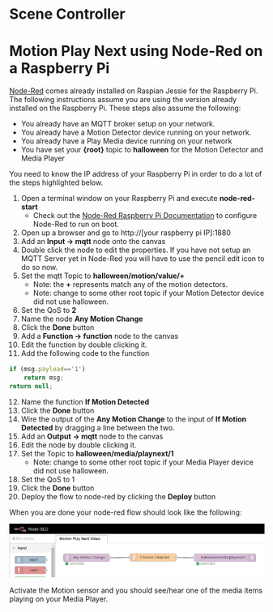 
# Scene Controller 
# Motion Play Next using Node-Red on a Raspberry Pi
[Node-Red](http://nodered.org/) comes already installed on Raspian Jessie for the Raspberry Pi.  The following instructions assume you are using the version already installed on the Raspberry Pi.  These steps also assume the following:
* You already have an MQTT broker setup on your network.
* You already have a Motion Detector device running on your network.
* You already have a Play Media device running on your network
* You have set your **{root}** topic to **halloween** for the Motion Detector and Media Player

You need to know the IP address of your Raspberry Pi in order to do a lot of the steps highlighted below.

1. Open a terminal window on your Raspberry Pi and execute **node-red-start**
    * Check out the [Node-Red Raspberry Pi Documentation](http://nodered.org/docs/hardware/raspberrypi) to configure Node-Red to run on boot.
2. Open up a browser and go to http://[your raspberry pi IP]:1880
3. Add an **Input -> mqtt** node onto the canvas
4. Double click the node to edit the properties.  If you have not setup an MQTT Server yet in Node-Red you will have to use the pencil edit icon to do so now.
5. Set the mqtt Topic to **halloween/motion/value/+**
    * Note: the **+** represents match any of the motion detectors. 
    * Note: change to some other root topic if your Motion Detector device did not use halloween. 
6. Set the QoS to **2**
7. Name the node **Any Motion Change**
8. Click the **Done** button
9. Add a **Function -> function** node to the canvas
10. Edit the function by double clicking it.
11. Add the following code to the function
``` javascript
if (msg.payload=='1')
    return msg;
return null;
```
12. Name the function **If Motion Detected**
13. Click the **Done** button
14. Wire the output of the **Any Motion Change** to the input of **If Motion Detected** by dragging a line between the two.
15. Add an **Output -> mqtt** node to the canvas
16. Edit the node by double clicking it.
17. Set the Topic to **halloween/media/playnext/1**
    * Note: change to some other root topic if your Media Player device did not use halloween. 
18. Set the QoS to 1
19. Click the **Done** button
20. Deploy the flow to node-red by clicking the **Deploy** button

When you are done your node-red flow should look like the following:

![Node-Red Motion Play Next Flow](img/noderedmotionplaynext.png)

Activate the Motion sensor and you should see/hear one of the media items playing on your Media Player.




